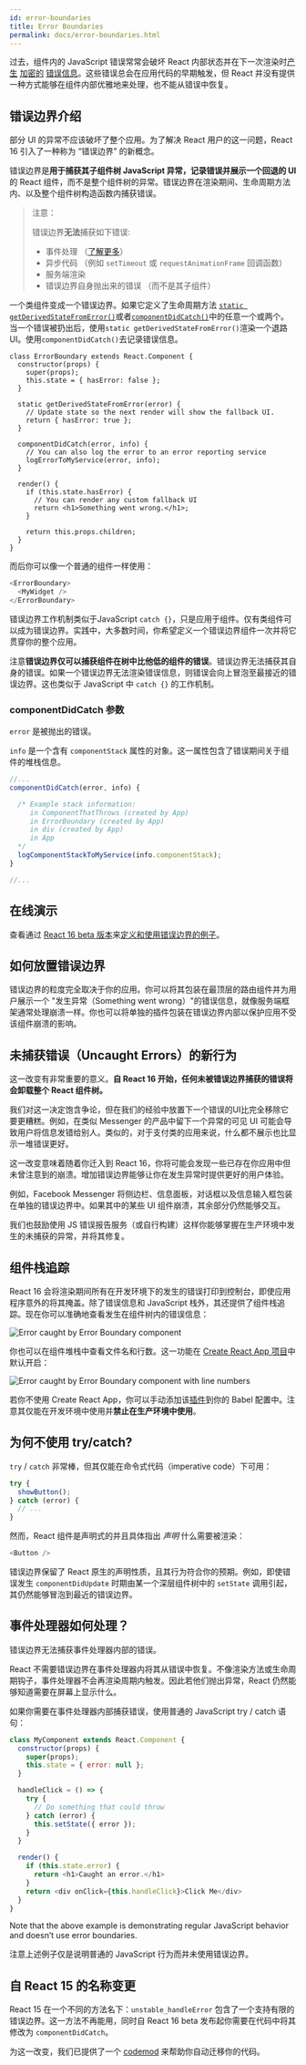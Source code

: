 ```yaml
---
id: error-boundaries
title: Error Boundaries
permalink: docs/error-boundaries.html
---
```


过去，组件内的 JavaScript 错误常常会破坏 React 内部状态并在下一次渲染时[产生](https://github.com/facebook/react/issues/4026) [加密的](https://github.com/facebook/react/issues/6895) [错误信息](https://github.com/facebook/react/issues/8579)。这些错误总会在应用代码的早期触发，但 React 并没有提供一种方式能够在组件内部优雅地来处理，也不能从错误中恢复。


## 错误边界介绍

部分 UI 的异常不应该破坏了整个应用。为了解决 React 用户的这一问题，React 16 引入了一种称为 “错误边界” 的新概念。

错误边界是**用于捕获其子组件树 JavaScript 异常，记录错误并展示一个回退的 UI** 的 React 组件，而不是整个组件树的异常。错误边界在渲染期间、生命周期方法内、以及整个组件树构造函数内捕获错误。

> 注意：
>
> 错误边界**无法**捕获如下错误:
> * 事件处理 （[了解更多](https://reactjs.org/docs/error-boundaries.html#how-about-event-handlers)）
> * 异步代码 （例如 `setTimeout` 或 `requestAnimationFrame` 回调函数）
> * 服务端渲染
> * 错误边界自身抛出来的错误 （而不是其子组件）

一个类组件变成一个错误边界。如果它定义了生命周期方法 [`static getDerivedStateFromError()`](https://reactjs.org/docs/react-component.html#static-getderivedstatefromerror)或者[`componentDidCatch()`](https://reactjs.org/docs/react-component.html#componentdidcatch)中的任意一个或两个。当一个错误被扔出后，使用`static getDerivedStateFromError()`渲染一个退路UI。使用`componentDidCatch()`去记录错误信息。

```js{6-14,17-20}
class ErrorBoundary extends React.Component {
  constructor(props) {
    super(props);
    this.state = { hasError: false };
  }

  static getDerivedStateFromError(error) {
    // Update state so the next render will show the fallback UI.
    return { hasError: true };
  }

  componentDidCatch(error, info) {
    // You can also log the error to an error reporting service
    logErrorToMyService(error, info);
  }

  render() {
    if (this.state.hasError) {
      // You can render any custom fallback UI
      return <h1>Something went wrong.</h1>;
    }

    return this.props.children; 
  }
}
```

而后你可以像一个普通的组件一样使用：

```js
<ErrorBoundary>
  <MyWidget />
</ErrorBoundary>
```

错误边界工作机制类似于JavaScript `catch {}`，只是应用于组件。仅有类组件可以成为错误边界。实践中，大多数时间，你希望定义一个错误边界组件一次并将它贯穿你的整个应用。

注意**错误边界仅可以捕获组件在树中比他低的组件的错误**。错误边界无法捕获其自身的错误。如果一个错误边界无法渲染错误信息，则错误会向上冒泡至最接近的错误边界。这也类似于 JavaScript 中 `catch {}` 的工作机制。

### componentDidCatch 参数

`error` 是被抛出的错误。

`info` 是一个含有 `componentStack` 属性的对象。这一属性包含了错误期间关于组件的堆栈信息。

```js
//...
componentDidCatch(error, info) {

  /* Example stack information:
     in ComponentThatThrows (created by App)
     in ErrorBoundary (created by App)
     in div (created by App)
     in App
  */
  logComponentStackToMyService(info.componentStack);
}

//...
```

## 在线演示

查看通过 [React 16 beta 版本](https://github.com/facebook/react/issues/10294)来[定义和使用错误边界的例子](https://codepen.io/gaearon/pen/wqvxGa?editors=0010)。


## 如何放置错误边界

错误边界的粒度完全取决于你的应用。你可以将其包装在最顶层的路由组件并为用户展示一个 "发生异常（Something went wrong）"的错误信息，就像服务端框架通常处理崩溃一样。你也可以将单独的插件包装在错误边界内部以保护应用不受该组件崩溃的影响。

## 未捕获错误（Uncaught Errors）的新行为

这一改变有非常重要的意义。**自 React 16 开始，任何未被错误边界捕获的错误将会卸载整个 React 组件树。**

我们对这一决定饱含争论，但在我们的经验中放置下一个错误的UI比完全移除它要更糟糕。例如，在类似 Messenger 的产品中留下一个异常的可见 UI 可能会导致用户将信息发错给别人。类似的，对于支付类的应用来说，什么都不展示也比显示一堆错误更好。

这一改变意味着随着你迁入到 React 16，你将可能会发现一些已存在你应用中但未曾注意到的崩溃。增加错误边界能够让你在发生异常时提供更好的用户体验。

例如，Facebook Messenger 将侧边栏、信息面板，对话框以及信息输入框包装在单独的错误边界中。如果其中的某些 UI 组件崩溃，其余部分仍然能够交互。

我们也鼓励使用 JS 错误报告服务（或自行构建）这样你能够掌握在生产环境中发生的未捕获的异常，并将其修复。


## 组件栈追踪

React 16 会将渲染期间所有在开发环境下的发生的错误打印到控制台，即使应用程序意外的将其掩盖。除了错误信息和 JavaScript 栈外，其还提供了组件栈追踪。现在你可以准确地查看发生在组件树内的错误信息：

<img src="https://raw.githubusercontent.com/discountry/react/master/content/images/docs/error-boundaries-stack-trace.png" alt="Error caught by Error Boundary component" />

你也可以在组件堆栈中查看文件名和行数。这一功能在 [Create React App 项目](https://github.com/facebookincubator/create-react-app)中默认开启：

<img src="https://raw.githubusercontent.com/discountry/react/master/content/images/docs/error-boundaries-stack-trace-line-numbers.png" alt="Error caught by Error Boundary component with line numbers" />

若你不使用 Create React App，你可以手动添加该[插件](https://www.npmjs.com/package/babel-plugin-transform-react-jsx-source)到你的 Babel 配置中。注意其仅能在开发环境中使用并**禁止在生产环境中使用**。


## 为何不使用 try/catch?

`try` / `catch` 非常棒，但其仅能在命令式代码（imperative code）下可用：

```js
try {
  showButton();
} catch (error) {
  // ...
}
```

然而，React 组件是声明式的并且具体指出 *声明* 什么需要被渲染：

```js
<Button />
```

错误边界保留了 React 原生的声明性质，且其行为符合你的预期。例如，即使错误发生 `componentDidUpdate` 时期由某一个深层组件树中的 `setState` 调用引起，其仍然能够冒泡到最近的错误边界。

## 事件处理器如何处理？

错误边界无法捕获事件处理器内部的错误。

React 不需要错误边界在事件处理器内将其从错误中恢复。不像渲染方法或生命周期钩子，事件处理器不会再渲染周期内触发。因此若他们抛出异常，React 仍然能够知道需要在屏幕上显示什么。

如果你需要在事件处理器内部捕获错误，使用普通的 JavaScript try / catch 语句：

```js
class MyComponent extends React.Component {
  constructor(props) {
    super(props);
    this.state = { error: null };
  }

  handleClick = () => {
    try {
      // Do something that could throw
    } catch (error) {
      this.setState({ error });
    }
  }

  render() {
    if (this.state.error) {
      return <h1>Caught an error.</h1>
    }
    return <div onClick={this.handleClick}>Click Me</div>
  }
}
```

Note that the above example is demonstrating regular JavaScript behavior and doesn’t use error boundaries.

注意上述例子仅是说明普通的 JavaScript 行为而并未使用错误边界。

## 自 React 15 的名称变更

React 15 在一个不同的方法名下：`unstable_handleError` 包含了一个支持有限的错误边界。这一方法不再能用，同时自 React 16 beta 发布起你需要在代码中将其修改为 `componentDidCatch`。

为这一改变，我们已提供了一个 [codemod](https://github.com/reactjs/react-codemod#error-boundaries) 来帮助你自动迁移你的代码。
